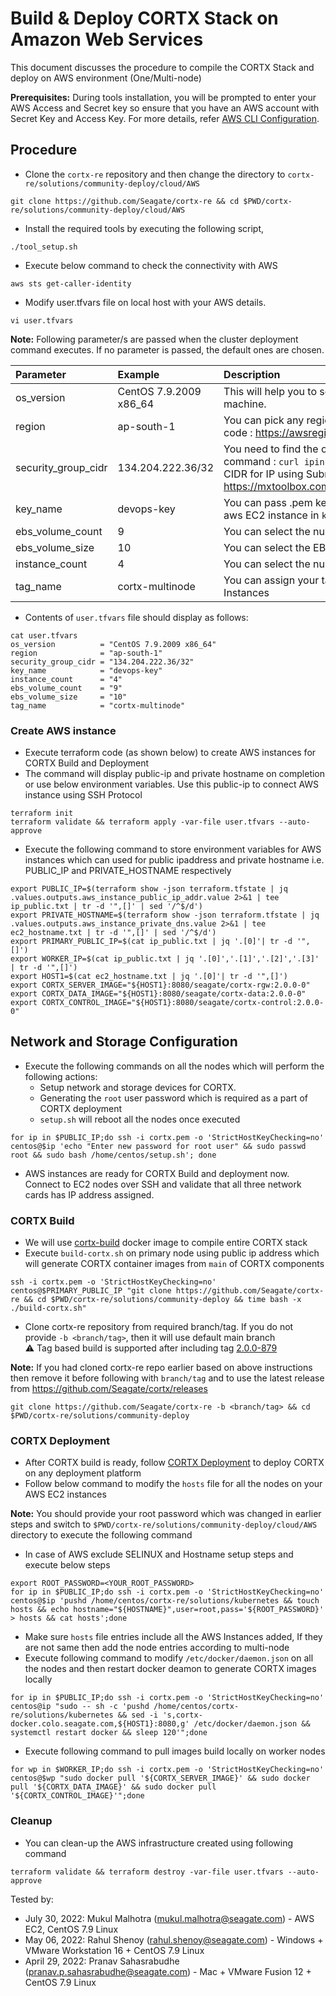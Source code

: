 # Build & Deploy CORTX Stack on Amazon Web Services 

This document discusses the procedure to compile the CORTX Stack and deploy on AWS environment (One/Multi-node)

**Prerequisites:**
During tools installation, you will be prompted to enter your AWS Access and Secret key so ensure that you have an AWS account with Secret Key and Access Key. For more details, refer [AWS CLI Configuration](https://docs.aws.amazon.com/cli/latest/userguide/cli-configure-quickstart.html#cli-configure-quickstart-config).

## Procedure

- Clone the `cortx-re` repository and then change the directory to `cortx-re/solutions/community-deploy/cloud/AWS`
```
git clone https://github.com/Seagate/cortx-re && cd $PWD/cortx-re/solutions/community-deploy/cloud/AWS
```
- Install the required tools by executing the following script,
```
./tool_setup.sh
```
- Execute below command to check the connectivity with AWS
```
aws sts get-caller-identity
```
- Modify user.tfvars file on local host with your AWS details.
```
vi user.tfvars
```

**Note:**
Following parameter/s are passed when the cluster deployment command executes. If no parameter is passed, the default ones are chosen.

| Parameter     | Example     | Description     |
| :------------- | :----------- | :---------|
| os_version      | CentOS 7.9.2009 x86_64  | This will help you to select the ami of EC2 machine. |
| region | ap-south-1 | You can pick any region from this region code : https://awsregion.info/  |
| security_group_cidr | 134.204.222.36/32  | You need to find the own Public IP using this command : `curl ipinfo.io/ip`. Also calculate CIDR for IP using Subnet Calculator from https://mxtoolbox.com/subnetcalculator.aspx |
| key_name | devops-key | You can pass .pem key file name to login to aws EC2 instance in `key_name`. |
| ebs_volume_count | 9 |  You can select the number of EBS volumes |
| ebs_volume_size | 10 |  You can select the EBS volume size |
| instance_count | 4  | You can select the number of EC2 instances |
| tag_name | cortx-multinode | You can assign your tag name to the EC2 Instances |

- Contents of `user.tfvars` file should display as follows:

```
cat user.tfvars
os_version          = "CentOS 7.9.2009 x86_64"
region              = "ap-south-1"
security_group_cidr = "134.204.222.36/32"
key_name            = "devops-key"
instance_count      = "4"
ebs_volume_count    = "9"
ebs_volume_size     = "10"
tag_name            = "cortx-multinode"
```

### Create AWS instance
- Execute terraform code (as shown below) to create AWS instances for CORTX Build and Deployment
- The command will display public-ip and private hostname on completion or use below environment variables. Use this public-ip to connect AWS instance using SSH Protocol
```
terraform init
terraform validate && terraform apply -var-file user.tfvars --auto-approve
```
- Execute the following command to store environment variables for AWS instances which can used for public ipaddress and private hostname i.e. PUBLIC_IP and PRIVATE_HOSTNAME respectively
```
export PUBLIC_IP=$(terraform show -json terraform.tfstate | jq .values.outputs.aws_instance_public_ip_addr.value 2>&1 | tee ip_public.txt | tr -d '",[]' | sed '/^$/d')
export PRIVATE_HOSTNAME=$(terraform show -json terraform.tfstate | jq .values.outputs.aws_instance_private_dns.value 2>&1 | tee ec2_hostname.txt | tr -d '",[]' | sed '/^$/d')
export PRIMARY_PUBLIC_IP=$(cat ip_public.txt | jq '.[0]'| tr -d '",[]')
export WORKER_IP=$(cat ip_public.txt | jq '.[0]','.[1]','.[2]','.[3]' | tr -d '",[]')
export HOST1=$(cat ec2_hostname.txt | jq '.[0]'| tr -d '",[]')
export CORTX_SERVER_IMAGE="${HOST1}:8080/seagate/cortx-rgw:2.0.0-0"
export CORTX_DATA_IMAGE="${HOST1}:8080/seagate/cortx-data:2.0.0-0"
export CORTX_CONTROL_IMAGE="${HOST1}:8080/seagate/cortx-control:2.0.0-0"
```

## Network and Storage Configuration
- Execute the following commands on all the nodes which will perform the following actions:
  - Setup network and storage devices for CORTX.
  - Generating the `root` user password which is required as a part of CORTX deployment
  - `setup.sh` will reboot all the nodes once executed
```
for ip in $PUBLIC_IP;do ssh -i cortx.pem -o 'StrictHostKeyChecking=no' centos@$ip 'echo "Enter new password for root user" && sudo passwd root && sudo bash /home/centos/setup.sh'; done
```
- AWS instances are ready for CORTX Build and deployment now. Connect to EC2 nodes over SSH and validate that all three network cards has IP address assigned.

### CORTX Build
- We will use [cortx-build](https://github.com/Seagate/cortx/pkgs/container/cortx-build) docker image to compile entire CORTX stack
- Execute `build-cortx.sh` on primary node using public ip address which will generate CORTX container images from `main` of CORTX components
```
ssh -i cortx.pem -o 'StrictHostKeyChecking=no' centos@$PRIMARY_PUBLIC_IP "git clone https://github.com/Seagate/cortx-re && cd $PWD/cortx-re/solutions/community-deploy && time bash -x ./build-cortx.sh"
```
- Clone cortx-re repository from required branch/tag. If you do not provide `-b <branch/tag>`, then it will use default main branch    
  :warning: Tag based build is supported after including tag [2.0.0-879](https://github.com/Seagate/cortx-re/releases/tag/2.0.0-879)
  
**Note:** If you had cloned cortx-re repo earlier based on above instructions then remove it before following with `branch/tag` and to use the latest release from https://github.com/Seagate/cortx/releases

```
git clone https://github.com/Seagate/cortx-re -b <branch/tag> && cd $PWD/cortx-re/solutions/community-deploy
```

### CORTX Deployment
- After CORTX build is ready, follow [CORTX Deployment](https://github.com/Seagate/cortx-re/blob/main/solutions/community-deploy/CORTX-Deployment.md) to deploy CORTX on any deployment platform
- Follow below command to modify the `hosts` file for all the nodes on your AWS EC2 instances

**Note:**
You should provide your root password which was changed in earlier steps and switch to `$PWD/cortx-re/solutions/community-deploy/cloud/AWS`
directory to execute the following command
- In case of AWS exclude SELINUX and Hostname setup steps and execute below steps

```
export ROOT_PASSWORD=<YOUR_ROOT_PASSWORD>
for ip in $PUBLIC_IP;do ssh -i cortx.pem -o 'StrictHostKeyChecking=no' centos@$ip 'pushd /home/centos/cortx-re/solutions/kubernetes && touch hosts && echo hostname="${HOSTNAME}",user=root,pass='${ROOT_PASSWORD}' > hosts && cat hosts';done
```
- Make sure `hosts` file entries include all the AWS Instances added, If they are not same then add the node entries according to multi-node
- Execute following command to modify `/etc/docker/daemon.json` on all the nodes and then restart docker deamon to generate CORTX images locally
```
for ip in $PUBLIC_IP;do ssh -i cortx.pem -o 'StrictHostKeyChecking=no' centos@ip "sudo -- sh -c 'pushd /home/centos/cortx-re/solutions/kubernetes && sed -i 's,cortx-docker.colo.seagate.com,${HOST1}:8080,g' /etc/docker/daemon.json && systemctl restart docker && sleep 120'";done
```
- Execute following command to pull images build locally on worker nodes
```
for wp in $WORKER_IP;do ssh -i cortx.pem -o 'StrictHostKeyChecking=no' centos@$wp "sudo docker pull '${CORTX_SERVER_IMAGE}' && sudo docker pull '${CORTX_DATA_IMAGE}' && sudo docker pull '${CORTX_CONTROL_IMAGE}'";done
```

### Cleanup
- You can clean-up the AWS infrastructure created using following command
```
terraform validate && terraform destroy -var-file user.tfvars --auto-approve
```

Tested by:

* July 30, 2022: Mukul Malhotra (mukul.malhotra@seagate.com) - AWS EC2, CentOS 7.9 Linux
* May 06, 2022: Rahul Shenoy (rahul.shenoy@seagate.com) - Windows + VMware Workstation 16 + CentOS 7.9 Linux
* April 29, 2022: Pranav Sahasrabudhe (pranav.p.sahasrabudhe@seagate.com) - Mac + VMware Fusion 12 + CentOS 7.9 Linux
